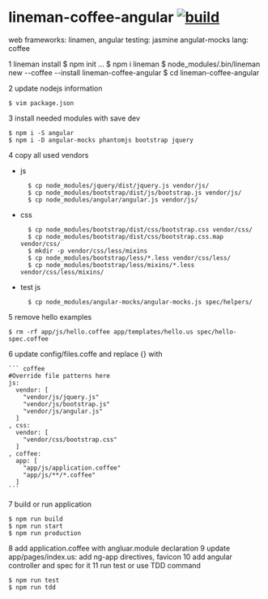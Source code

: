 lineman-coffee-angular [![build](https://api.travis-ci.org/daggerok/lineman-coffee-angular.svg?branch=master)](https://api.travis-ci.org/daggerok/lineman-coffee-angular.svg?branch=master)
======================

web frameworks: linamen, angular
testing: jasmine angulat-mocks
lang: coffee

1 lineman install
    $ npm init
    ...
    $ npm i lineman
    $ node_modules/.bin/lineman new --coffee --install lineman-coffee-angular
    $ cd lineman-coffee-angular

2 update nodejs information
    
    $ vim package.json
3 install needed modules with save dev
    
    $ npm i -S angular
    $ npm i -D angular-mocks phantomjs bootstrap jquery
4 copy all used vendors

- js

        $ cp node_modules/jquery/dist/jquery.js vendor/js/
        $ cp node_modules/bootstrap/dist/js/bootstrap.js vendor/js/
        $ cp node_modules/angular/angular.js vendor/js/

- css
        
        $ cp node_modules/bootstrap/dist/css/bootstrap.css vendor/css/
        $ cp node_modules/bootstrap/dist/css/bootstrap.css.map vendor/css/
        $ mkdir -p vendor/css/less/mixins
        $ cp node_modules/bootstrap/less/*.less vendor/css/less/
        $ cp node_modules/bootstrap/less/mixins/*.less vendor/css/less/mixins/

- test js
        
        $ cp node_modules/angular-mocks/angular-mocks.js spec/helpers/
5 remove hello examples
    
    $ rm -rf app/js/hello.coffee app/templates/hello.us spec/hello-spec.coffee
6 update config/files.coffe and replace {} with

    ``` coffee
    #Override file patterns here
    js: 
      vendor: [
        "vendor/js/jquery.js"
        "vendor/js/bootstrap.js"
        "vendor/js/angular.js"
      ]
    , css:
      vendor: [
        "vendor/css/bootstrap.css"
      ]
    , coffee:
      app: [
        "app/js/application.coffee"
        "app/js/**/*.coffee"
      ]
    ```
7 build or run application
    
    $ npm run build
    $ npm run start
    $ npm run production
8 add application.coffee with angluar.module declaration
9 update app/pages/index.us: add ng-app directives, favicon
10 add angular controller and spec for it
11 run test or use TDD command
    
    $ npm run test
    $ npm run tdd
